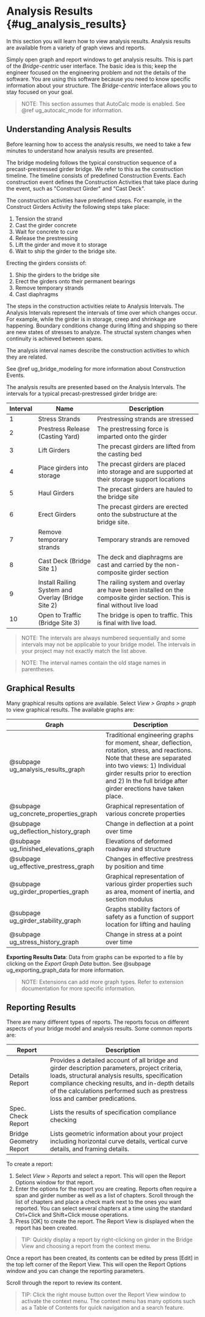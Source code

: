Analysis Results {#ug_analysis_results}
==============================================
In this section you will learn how to view analysis results. Analysis results are available from a variety of graph views and reports. 

Simply open graph and report windows to get analysis results. This is part of the _Bridge-centric_ user interface. The basic idea is this; keep the engineer focused on the engineering problem and not the details of the software. You are using this software because you need to know specific information about your structure. The _Bridge-centric_ interface allows you to stay focused on your goal.

> NOTE: This section assumes that AutoCalc mode is enabled. See @ref ug_autocalc_mode for information.

Understanding Analysis Results
------------------------------
Before learning how to access the analysis results, we need to take a few minutes to understand how analysis results are presented. 

The bridge modeling follows the typical construction sequence of a precast-prestressed girder bridge. We refer to this as the construction timeline. The timeline consists of predefined Construction Events. Each construction event defines the Construction Activities that take place during the event, such as "Construct Girder" and "Cast Deck".

The construction activities have predefined steps. For example, in the Construct Girders Activity the following steps take place:
1. Tension the strand
2. Cast the girder concrete
3. Wait for concrete to cure
4. Release the prestressing
5. Lift the girder and move it to storage
6. Wait to ship the girder to the bridge site.

Erecting the girders consists of:
1. Ship the girders to the bridge site
2. Erect the girders onto their permanent bearings
3. Remove temporary strands
4. Cast diaphragms

The steps in the construction activities relate to Analysis Intervals. The Analysis Intervals represent the intervals of time over which changes occur. For example, while the girder is in storage, creep and shrinkage are happening. Boundary conditions change during lifting and shipping so there are new states of stresses to analyze. The structal system changes when continuity is achieved between spans.

The analysis interval names describe the construction activities to which they are related. 

See @ref ug_bridge_modeling for more information about Construction Events.

The analysis results are presented based on the Analysis Intervals. The intervals for a typical precast-prestressed girder bridge are:

Interval | Name | Description
---------|------|-------------
1        | Stress Strands | Prestressing strands are stressed 
2        | Prestress Release (Casting Yard) | The prestressing force is imparted onto the girder
3        | Lift Girders | The precast girders are lifted from the casting bed
4        | Place girders into storage | The precast girders are placed into storage and are supported at their storage support locations
5        | Haul Girders | The precast girders are hauled to the bridge site
6        | Erect Girders | The precast girders are erected onto the substructure at the bridge site.
7        | Remove temporary strands | Temporary strands are removed
8        | Cast Deck (Bridge Site 1) | The deck and diaphragms are cast and carried by the non-composite girder section
9        | Install Railing System and Overlay (Bridge Site 2) | The railing system and overlay are have been installed on the composite girder section. This is final without live load
10       | Open to Traffic (Bridge Site 3) | The bridge is open to traffic. This is final with live load.

> NOTE: The intervals are always numbered sequentially and some intervals may not be applicable to your bridge model. The intervals in your project may not exactly match the list above.

> NOTE: The interval names contain the old stage names in parentheses.

 
Graphical Results
-----------------
Many graphical results options are available. Select *View > Graphs > graph* to view graphical results. The available graphs are:

Graph | Description
-----------|------------
@subpage ug_analysis_results_graph | Traditional engineering graphs for moment, shear, deflection, rotation, stress, and reactions.  Note that these are separated into two views: 1) Individual girder results prior to erection and 2) In the full bridge after girder erections have taken place.
@subpage ug_concrete_properties_graph | Graphical representation of various concrete properties
@subpage ug_deflection_history_graph | Change in deflection at a point over time
@subpage ug_finished_elevations_graph | Elevations of deformed roadway and structure
@subpage ug_effective_prestress_graph | Changes in effective prestress by position and time
@subpage ug_girder_properties_graph | Graphical representation of various girder properties such as area, moment of inertia, and section modulus
@subpage ug_girder_stability_graph | Graphs stability factors of safety as a function of support location for lifting and hauling
@subpage ug_stress_history_graph | Change in stress at a point over time

**Exporting Results Data**: Data from graphs can be exported to a file by clicking on the *Export Graph Data* button. See @subpage ug_exporting_graph_data for more information.

> NOTE: Extensions can add more graph types. Refer to extension documentation for more specific information.

Reporting Results
------------------
There are many different types of reports. The reports focus on different aspects of your bridge model and analysis results.
Some common reports are:

Report | Description
-------|------------
Details Report | Provides a detailed account of all bridge and girder description parameters, project criteria, loads, structural analysis results, specification compliance checking results, and in-depth details of the calculations performed such as prestress loss and camber predications.
Spec. Check Report | Lists the results of specification compliance checking
Bridge Geometry Report | Lists geometric information about your project including horizontal curve details, vertical curve details, and framing details.

To create a report:
1. Select *View > Reports* and select a report. This will open the Report Options window for that report. 
2. Enter the options for the report you are creating. Reports often require a span and girder number as well as a list of chapters. Scroll through the list of chapters and place a check mark next to the ones you want reported. You can select several chapters at a time using the standard Ctrl+Click and Shift+Click mouse operations.
3. Press [OK] to create the report. The Report View is displayed when the report has been created.

> TIP: Quickly display a report by right-clicking on girder in the Bridge View and choosing a report from the context menu.

Once a report has been created, its contents can be edited by press [Edit] in the top left corner of the Report View. This will open the Report Options window and you can change the reporting parameters.

Scroll through the report to review its content.

> TIP: Click the right mouse button over the Report View window to activate the context menu. The context menu has many options such as a Table of Contents for quick navigation and a search feature.
